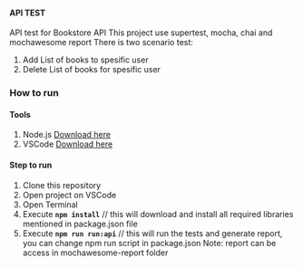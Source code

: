 #### API TEST
API test for Bookstore API
This project use supertest, mocha, chai and mochawesome report
There is two scenario test:
1. Add List of books to spesific user
2. Delete List of books for spesific user


### How to run
#### Tools
1. Node.js [Download here](https://code.visualstudio.com/)
2. VSCode [Download here](https://nodejs.org/download/release/v16.20.2/node-v16.20.2-x64.msi)
#### Step to run
1. Clone this repository
2. Open project on VSCode
3. Open Terminal
4. Execute **`npm install`**	// this will download and install all required libraries mentioned in package.json file
5. Execute **`npm run run:api`** // this will run the tests and generate report, you can change npm run script in package.json
Note: report can be access in mochawesome-report folder